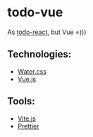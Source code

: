 # todo-vue

As [todo-react](https://github.com/SeryiBaran/todo-vanilla), but Vue =)))

## Technologies:

- [Water.css](https://watercss.kognise.dev/)
- [Vue.js](https://vuejs.org/)

## Tools:

- [Vite.js](https://vitejs.dev/)
- [Prettier](https://prettier.io/)
